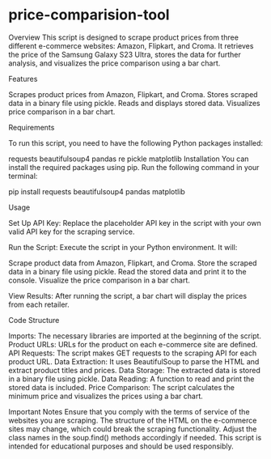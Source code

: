 # price-comparision-tool
Overview
This script is designed to scrape product prices from three different e-commerce websites: Amazon, Flipkart, and Croma. It retrieves the price of the Samsung Galaxy S23 Ultra, stores the data for further analysis, and visualizes the price comparison using a bar chart.

Features

Scrapes product prices from Amazon, Flipkart, and Croma.
Stores scraped data in a binary file using pickle.
Reads and displays stored data.
Visualizes price comparison in a bar chart.

Requirements

To run this script, you need to have the following Python packages installed:

requests
beautifulsoup4
pandas
re
pickle
matplotlib
Installation
You can install the required packages using pip. Run the following command in your terminal:

pip install requests beautifulsoup4 pandas matplotlib

Usage

Set Up API Key: Replace the placeholder API key in the script with your own valid API key for the scraping service.

Run the Script: Execute the script in your Python environment. It will:

Scrape product data from Amazon, Flipkart, and Croma.
Store the scraped data in a binary file using pickle.
Read the stored data and print it to the console.
Visualize the price comparison in a bar chart.

View Results: After running the script, a bar chart will display the prices from each retailer.

Code Structure

Imports: The necessary libraries are imported at the beginning of the script.
Product URLs: URLs for the product on each e-commerce site are defined.
API Requests: The script makes GET requests to the scraping API for each product URL.
Data Extraction: It uses BeautifulSoup to parse the HTML and extract product titles and prices.
Data Storage: The extracted data is stored in a binary file using pickle.
Data Reading: A function to read and print the stored data is included.
Price Comparison: The script calculates the minimum price and visualizes the prices using a bar chart.

Important Notes
Ensure that you comply with the terms of service of the websites you are scraping.
The structure of the HTML on the e-commerce sites may change, which could break the scraping functionality. Adjust the class names in the soup.find() methods accordingly if needed.
This script is intended for educational purposes and should be used responsibly.


